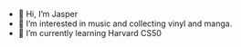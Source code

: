 - 👋 Hi, I’m Jasper
- 👀 I’m interested in music and collecting vinyl and manga.
- 🌱 I’m currently learning Harvard CS50

<!---
Jaski0/Jaski0 is a ✨ special ✨ repository because its `README.md` (this file) appears on your GitHub profile.
You can click the Preview link to take a look at your changes.
--->
